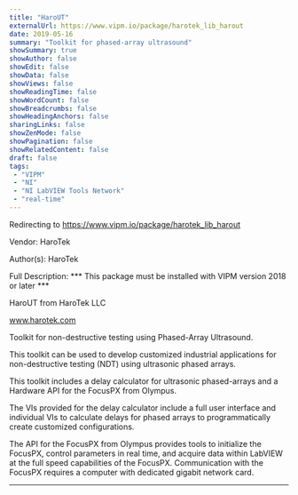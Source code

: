 ```yaml
---
title: "HaroUT"
externalUrl: https://www.vipm.io/package/harotek_lib_harout
date: 2019-05-16
summary: "Toolkit for phased-array ultrasound"
showSummary: true
showAuthor: false
showEdit: false
showData: false
showViews: false
showReadingTime: false
showWordCount: false
showBreadcrumbs: false
showHeadingAnchors: false
sharingLinks: false
showZenMode: false
showPagination: false
showRelatedContent: false
draft: false
tags:
 - "VIPM"
 - "NI"
 - "NI LabVIEW Tools Network"
 - "real-time"
---
```


Redirecting to https://www.vipm.io/package/harotek_lib_harout

Vendor: HaroTek

Author(s): HaroTek
 
Full Description:
***  This package must be installed with VIPM version 2018 or later ***

HaroUT from HaroTek LLC

www.harotek.com

Toolkit for non-destructive testing using Phased-Array Ultrasound.

This toolkit can be used to develop customized industrial applications for non-destructive testing (NDT) using ultrasonic phased arrays.

This toolkit includes a delay calculator for ultrasonic phased-arrays  and a Hardware API for the FocusPX from Olympus.

The VIs provided for the delay calculator include a full user interface and individual VIs to calculate delays for phased arrays to programmatically create customized configurations.

The API for the FocusPX from Olympus provides tools to initialize the FocusPX, control parameters in real time, and acquire data within LabVIEW at the full speed capabilities of the FocusPX. Communication with the FocusPX requires a computer with dedicated gigabit network card.

------------------------------------------------------------------